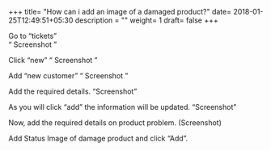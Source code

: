 +++
title= "How can i add an image of a damaged product?"
date= 2018-01-25T12:49:51+05:30
description = ""
weight= 1
draft= false
+++



Go to “tickets”  
“ Screenshot ”

Click “new”
“ Screenshot ”

Add “new customer”
“ Screenshot ”

Add the required details.
“Screenshot”

As you will click “add” the information will be updated.
“Screenshot”

Now, add the  required details on  product problem.
(Screenshot)

Add Status Image of damage product and click “Add”.






